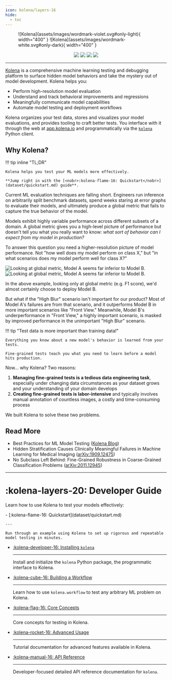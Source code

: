 ```yaml
---
icon: kolena/layers-16
hide:
  - toc
---
```


<figure markdown>
  ![Kolena](assets/images/wordmark-violet.svg#only-light){ width="400" }
  ![Kolena](assets/images/wordmark-white.svg#only-dark){ width="400" }
</figure>

<p align='center'>
  <a href="https://pypi.python.org/pypi/kolena"><img src="https://img.shields.io/pypi/v/kolena?logo=python&logoColor=white&style=flat-square" /></a>
  <a href="https://www.apache.org/licenses/LICENSE-2.0"><img src="https://img.shields.io/pypi/l/kolena?style=flat-square" /></a>
  <a href="https://github.com/kolenaIO/kolena/actions"><img src="https://img.shields.io/github/checks-status/kolenaIO/kolena/trunk?logo=circleci&logoColor=white&style=flat-square" /></a>
  <a href="https://codecov.io/gh/kolenaIO/kolena" ><img src="https://img.shields.io/codecov/c/github/kolenaIO/kolena?logo=codecov&logoColor=white&style=flat-square&token=8WOY5I8SF1" /></a>
</p>

---

[Kolena](https://www.kolena.io) is a comprehensive machine learning testing and debugging platform to surface hidden
model behaviors and take the mystery out of model development. Kolena helps you:

- Perform high-resolution model evaluation
- Understand and track behavioral improvements and regressions
- Meaningfully communicate model capabilities
- Automate model testing and deployment workflows

Kolena organizes your test data, stores and visualizes your model evaluations, and provides tooling to craft better
tests. You interface with it through the web at [app.kolena.io](https://app.kolena.io) and programmatically via the
[`kolena`](installing-kolena.md) Python client.



## Why Kolena?

!!! tip inline "TL;DR"

    Kolena helps you test your ML models more effectively.

    **Jump right in with the [<nobr>:kolena-flame-16: Quickstart</nobr>](dataset/quickstart.md) guide**.

Current ML evaluation techniques are falling short. Engineers run inference on arbitrarily split benchmark datasets,
spend weeks staring at error graphs to evaluate their models, and ultimately produce a global metric that fails to
capture the true behavior of the model.

Models exhibit highly variable performance across different subsets of a domain. A global metric gives you a high-level
picture of performance but doesn't tell you what you really want to know: _what sort of behavior can I expect from my model in production?_

To answer this question you need a higher-resolution picture of model performance. Not "how well does my model perform
on class X," but "in what scenarios does my model perform well for class X?"

![Looking at global metric, Model A seems far inferior to Model B.](assets/images/test-case-diff-light.png#only-light)
![Looking at global metric, Model A seems far inferior to Model B.](assets/images/test-case-diff-dark.png#only-dark)

In the above example, looking only at global metric (e.g. F1 score), we'd almost certainly choose to deploy Model B.

But what if the "High Blur" scenario isn't important for our product? Most of Model A's failures are from that
scenario, and it outperforms Model B in more important scenarios like "Front View." Meanwhile, Model B's
underperformance in "Front View," a highly important scenario, is masked by improved performance in
the unimportant "High Blur" scenario.

!!! tip "Test data is more important than training data!"

    Everything you know about a new model's behavior is learned from your tests.

    Fine-grained tests teach you what you need to learn before a model hits production.

Now... why Kolena? Two reasons:

1. **Managing fine-grained tests is a tedious data engineering task**, especially under changing data circumstances as
   your dataset grows and your understanding of your domain develops
2. **Creating fine-grained tests is labor-intensive** and typically involves manual annotation of countless images, a
   costly and time-consuming process

We built Kolena to solve these two problems.

## Read More

- Best Practices for ML Model Testing ([Kolena Blog](https://www.kolena.io/blog/best-practices-for-ml-model-testing))
- Hidden Stratification Causes Clinically Meaningful Failures in Machine Learning for Medical Imaging ([arXiv:1909.12475](https://arxiv.org/abs/1909.12475))
- No Subclass Left Behind: Fine-Grained Robustness in Coarse-Grained Classification Problems ([arXiv:2011.12945](https://arxiv.org/abs/2011.12945))

---

# :kolena-layers-20: Developer Guide

Learn how to use Kolena to test your models effectively:

<div class="grid cards" markdown>
- [:kolena-flame-16: Quickstart](dataset/quickstart.md)

    ---

    Run through an example using Kolena to set up rigorous and repeatable model testing in minutes.

- [:kolena-developer-16: Installing `kolena`](installing-kolena.md)

    ---

    Install and initialize the `kolena` Python package, the programmatic interface to Kolena.

- [:kolena-cube-16: Building a Workflow](workflow/building-a-workflow.md)

    ---

    Learn how to use `kolena.workflow` to test any arbitrary ML problem on Kolena.

- [:kolena-flag-16: Core Concepts](workflow/core-concepts/index.md)

    ---

    Core concepts for testing in Kolena.

- [:kolena-rocket-16: Advanced Usage](workflow/advanced-usage/index.md)

    ---

    Tutorial documentation for advanced features available in Kolena.

- [:kolena-manual-16: API Reference](reference/index.md)

    ---

    Developer-focused detailed API reference documentation for `kolena`.
</div>
